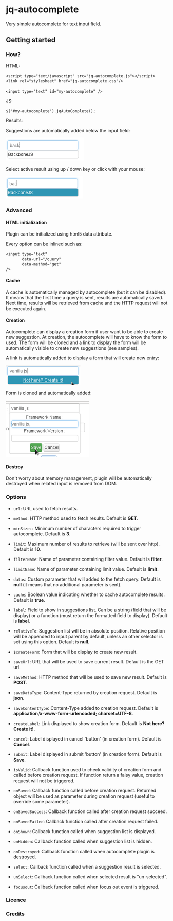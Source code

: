 jq-autocomplete
=================================

Very simple autocomplete for text input field.

Getting started
---------------

### How?

HTML:

```
<script type="text/javascript" src="jq-autocomplete.js"></script>
<link rel="stylesheet" href="jq-autocomplete.css"/>

<input type="text" id="my-autocomplete" />
```

JS:

```
$('#my-autocomplete').jqAutoComplete();
```

Results:

Suggestions are automatically added below the input field:

![Auto Complete](docs/001.png)

Select active result using up / down key or click with your mouse:

![Auto Complete](docs/002.png)

### Advanced

#### HTML initialization
Plugin can be initialized using html5 data attribute.

Every option can be inlined such as:

```
<input type="text"
       data-url="/query"
       data-method="get"
/>
```

#### Cache
A cache is automatically managed by autocomplete (but it can be disabled). It means that the first time a query is sent, results are automatically saved. Next time, results will be retrieved from cache and the HTTP request will not be executed again.

#### Creation
Autocomplete can display a creation form if user want to be able to create new suggestion.
At creation, the autocomplete will have to know the form to used. The form will be cloned and a link to display the form will be automatically visible to create new suggestions (see samples).

A link is automatically added to display a form that will create new entry:

![Links used to create new entry](docs/003.png)

Form is cloned and automatically added:

![Create new entry](docs/004.png)

#### Destroy
Don't worry about memory management, plugin will be automatically destroyed when related input is removed from DOM.

### Options

- `url`: URL used to fetch results.

- `method`: HTTP method used to fetch results. Default is **GET**.

- `minSize`: : Minimum number of characters required to trigger autocomplete. Default is **3**.

- `limit`: Maximum number of results to retrieve (will be sent over http). Default is **10**.

- `filterName`: Name of parameter containing filter value. Default is **filter**.

- `limitName`: Name of parameter containing limit value. Default is **limit**.

- `datas`: Custom parameter that will added to the fetch query. Default is **null** (it means that no additional parameter is sent).

- `cache`: Boolean value indicating whether to cache autocomplete results. Default is **true**.

- `label`: Field to show in suggestions list. Can be a string (field that will be display) or a function (must return the formatted field to display). Default is **label**.

- `relativeTo`: Suggestion list will be in absolute position. Relative position will be appended to input parent by default, unless an other selector is set using this option. Default is **null**. 

- `$createForm`: Form that will be display to create new result.

- `saveUrl`: URL that will be used to save current result. Default is the GET url.

- `saveMethod`: HTTP method that will be used to save new result. Default is **POST**.

- `saveDataType`: Content-Type returned by creation request. Default is **json**.

- `saveContentType`: Content-Type added to creation request. Default is **application/x-www-form-urlencoded; charset=UTF-8**.

- `createLabel`: Link displayed to show creation form. Default is **Not here? Create it!**.

- `cancel`: Label displayed in cancel 'button' (in creation form). Default is **Cancel**.

- `submit`: Label displayed in submit 'button' (in creation form). Default is **Save**.

- `isValid`: Callback function used to check validity of creation form and called before creation request. If function return a falsy value, creation request will not be triggered.

- `onSaved`: Callback function called before creation request. Returned object will be used as parameter during creation request (useful to override some parameter).

- `onSavedSuccess`: Callback function called after creation request succeed.

- `onSavedFailed`: Callback function called after creation request failed.

- `onShown`: Callback function called when suggestion list is displayed.

- `onHidden`: Callback function called when suggestion list is hidden.

- `onDestroyed`: Callback function called when autocomplete plugin is destroyed.

- `select`: Callback function called when a suggestion result is selected.

- `unSelect`: Callback function called when selected result is "un-selected".

- `focusout`: Callback function called when focus out event is triggered.

### Licence

### Credits

